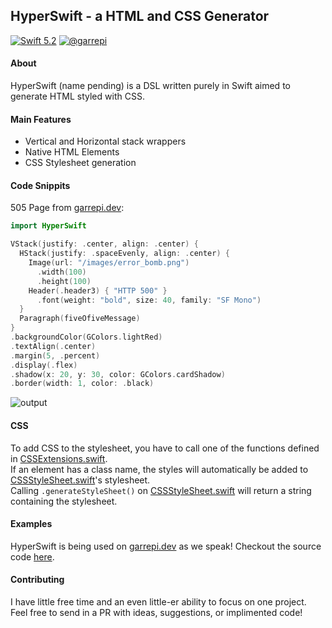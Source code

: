 ## HyperSwift - a HTML and CSS Generator
[![Swift 5.2](https://img.shields.io/badge/swift-5.2-ED523F.svg?style=flat)](https://swift.org/download/)
[![@garrepi](https://img.shields.io/badge/contact-@garrepi-73c5ff.svg?style=flat)](https://twitter.com/garrepi)

#### About
HyperSwift (name pending) is a DSL written purely in Swift aimed to generate HTML styled with CSS.
#### Main Features
- Vertical and Horizontal stack wrappers
- Native HTML Elements
- CSS Stylesheet generation
#### Code Snippits
505 Page from [garrepi.dev](https://www.garrepi.dev):
```swift
import HyperSwift

VStack(justify: .center, align: .center) {
  HStack(justify: .spaceEvenly, align: .center) {
    Image(url: "/images/error_bomb.png")
      .width(100)
      .height(100)
    Header(.header3) { "HTTP 500" }
      .font(weight: "bold", size: 40, family: "SF Mono")
  }          
  Paragraph(fiveOfiveMessage)
}
.backgroundColor(GColors.lightRed)
.textAlign(.center)
.margin(5, .percent)
.display(.flex)
.shadow(x: 20, y: 30, color: GColors.cardShadow)
.border(width: 1, color: .black)
```
![output](https://media.discordapp.net/attachments/732426870100066455/733822598504513566/unknown.png)
#### CSS
To add CSS to the stylesheet, you have to call one of the functions defined in [CSSExtensions.swift](/Sources/HyperSwift/API/CSS/CSSExtensions.swift).  
If an element has a class name, the styles will automatically be added to [CSSStyleSheet.swift](/Sources/HyperSwift/API/CSS/CSSStyleSheet.swift)'s stylesheet.  
Calling `.generateStyleSheet()` on [CSSStyleSheet.swift](/Sources/HyperSwift/API/CSS/CSSStyleSheet.swift) will return a string containing the stylesheet.
#### Examples
HyperSwift is being used on [garrepi.dev](https://www.garrepi.dev) as we speak! Checkout the source code [here](https://github.com/johngarrett/g-server/). 
#### Contributing
I have little free time and an even little-er ability to focus on one project. Feel free to send in a PR with ideas, suggestions, or implimented code!
